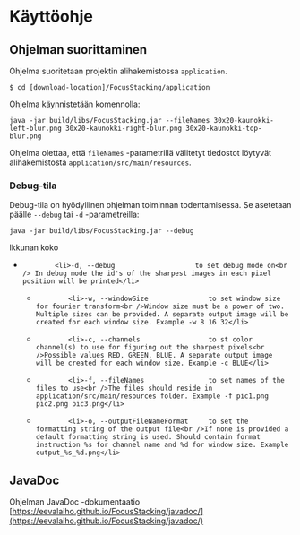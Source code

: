 # Käyttöohje

## Ohjelman suorittaminen

Ohjelma suoritetaan projektin alihakemistossa ```application```.
```
$ cd [download-location]/FocusStacking/application
```
Ohjelma käynnistetään komennolla:
```
java -jar build/libs/FocusStacking.jar --fileNames 30x20-kaunokki-left-blur.png 30x20-kaunokki-right-blur.png 30x20-kaunokki-top-blur.png
```
Ohjelma olettaa, että ```fileNames``` -parametrillä välitetyt tiedostot löytyvät alihakemistosta ```application/src/main/resources```. 

### Debug-tila

Debug-tila on hyödyllinen ohjelman toiminnan todentamisessa. Se asetetaan päälle ```--debug``` tai ```-d``` -parametreilla:
```
java -jar build/libs/FocusStacking.jar --debug
```


Ikkunan koko 

*             <li>-d, --debug                    to set debug mode on<br /> In debug mode the id's of the sharpest images in each pixel position will be printed</li>
     *             <li>-w, --windowSize               to set window size for fourier transform<br />Window size must be a power of two. Multiple sizes can be provided. A separate output image will be created for each window size. Example -w 8 16 32</li>
     *             <li>-c, --channels                 to st color channel(s) to use for figuring out the sharpest pixels<br />Possible values RED, GREEN, BLUE. A separate output image will be created for each window size. Example -c BLUE</li>
     *             <li>-f, --fileNames                to set names of the files to use<br />The files should reside in application/src/main/resources folder. Example -f pic1.png pic2.png pic3.png</li>
     *             <li>-o, --outputFileNameFormat     to set the formatting string of the output file<br />If none is provided a default formatting string is used. Should contain format instruction %s for channel name and %d for window size. Example output_%s_%d.png</li>
     


## JavaDoc

Ohjelman JavaDoc -dokumentaatio [https://eevalaiho.github.io/FocusStacking/javadoc/](https://eevalaiho.github.io/FocusStacking/javadoc/)



